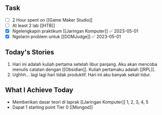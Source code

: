 ## Task

- [ ] 2 Hour spent on [[Game Maker Studio]]
- [ ] At least 2 lab [[HTB]]
- [x] Ngelengkapin praktikum [[Jaringan Komputer]] ✅ 2023-05-01
- [x] Ngelarin problem untuk [[DOMJudge]] ✅ 2023-05-01

## Today's Stories

1. Hari ini adalah kuliah pertama setelah libur panjang. Aku akan mencoba menulis catatan dengan [[Obsidian]]. Kuliah pertamaku adalah [[RPL]].
2. Ughhh... lagi lagi hari tidak produktif. Hari ini aku banyak sekali tidur. 

## What I Achieve Today

- Memberikan dasar teori di laprak [[Jaringan Komputer]] 1, 2, 3, 4, 5
- Dapat 1 starting point Tier 0 [[Mongod]]
